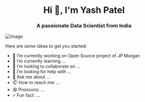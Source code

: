 <h1 align="center">Hi 👋, I'm Yash Patel</h1>
<h3 align="center">A passionate Data Scientist from India</h3>

![image](https://user-images.githubusercontent.com/99068989/190572871-71a805f1-fb4a-49f3-a26c-294a9c75e53d.png)


Here are some ideas to get you started:

- 🔭 I’m currently working on Open Source project of JP Morgan
- 🌱 I’m currently learning ...
- 👯 I’m looking to collaborate on ...
- 🤔 I’m looking for help with ...
- 💬 Ask me about ...
- 📫 How to reach me: ...
- 😄 Pronouns: ...
- ⚡ Fun fact: ...

